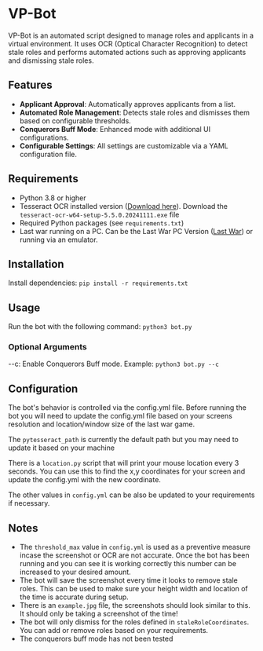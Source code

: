 # VP-Bot

VP-Bot is an automated script designed to manage roles and applicants in a virtual environment. It uses OCR (Optical Character Recognition) to detect stale roles and performs automated actions such as approving applicants and dismissing stale roles.

## Features

- **Applicant Approval**: Automatically approves applicants from a list.
- **Automated Role Management**: Detects stale roles and dismisses them based on configurable thresholds.
- **Conquerors Buff Mode**: Enhanced mode with additional UI configurations.
- **Configurable Settings**: All settings are customizable via a YAML configuration file.

## Requirements

- Python 3.8 or higher
- Tesseract OCR installed version ([Download here](https://github.com/UB-Mannheim/tesseract/wiki)). Download the `tesseract-ocr-w64-setup-5.5.0.20241111.exe` file
- Required Python packages (see `requirements.txt`)
- Last war running on a PC. Can be the Last War PC Version ([Last War](https://www.lastwar.com/en/home.html)) or running via an emulator.

## Installation
Install dependencies:
    `pip install -r requirements.txt`

## Usage
Run the bot with the following command:
    `python3 bot.py`

### Optional Arguments
--c: Enable Conquerors Buff mode.
Example:
    `python3 bot.py --c`

## Configuration
The bot's behavior is controlled via the config.yml file. Before running the bot you will need to update the config.yml file based on your screens resolution and location/window size of the last war game.

The `pytesseract_path` is currently the default path but you may need to update it based on your machine

There is a `location.py` script that will print your mouse location every 3 seconds. You can use this to find the x,y coordinates for your screen and update the config.yml with the new coordinate.

The other values in `config.yml` can be also be updated to your requirements if necessary.

## Notes
- The `threshold_max` value in `config.yml` is used as a preventive measure incase the screenshot or OCR are not accurate. Once the bot has been running and you can see it is working correctly this number can be increased to your desired amount.
- The bot will save the screenshot every time it looks to remove stale roles. This can be used to make sure your height width and location of the time is accurate during setup.
- There is an `example.jpg` file, the screenshots should look similar to this. It should only be taking a screenshot of the time!
- The bot will only dismiss for the roles defined in `staleRoleCoordinates`. You can add or remove roles based on your requirements.
- The conquerors buff mode has not been tested
